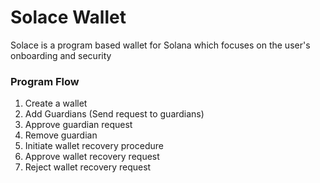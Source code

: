 # Solace Wallet

Solace is a program based wallet for Solana which focuses on the user's onboarding and security

### Program Flow

1. Create a wallet
2. Add Guardians (Send request to guardians)
3. Approve guardian request
4. Remove guardian
5. Initiate wallet recovery procedure
6. Approve wallet recovery request
7. Reject wallet recovery request
